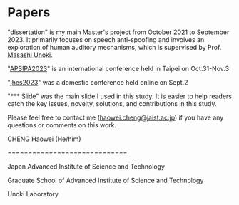 # Papers

"dissertation" is my main Master's project from October 2021 to September 2023. It primarily focuses on speech anti-spoofing and involves an exploration of human auditory mechanisms, which is supervised by Prof. [Masashi Unoki](https://fp.jaist.ac.jp/public/Default2.aspx?id=293&l=1).

"[APSIPA2023](https://www.apsipa2023.org/)" is an international conference held in Taipei on Oct.31-Nov.3

"[jhes2023](http://jhes.jp/2023/doku.php?id=start)" was a domestic conference held online on Sept.2

"*** Slide" was the main slide I used in this study. It is easier to help readers catch the key issues, novelty, solutions, and contributions in this study.

Please feel free to contact me (haowei.cheng@jaist.ac.jp) if you have any questions or comments on this work.  

CHENG Haowei (He/him)

=============================

Japan Advanced Institute of Science and Technology  

Graduate School of Advanced Institute of Science and Technology  

Unoki Laboratory

